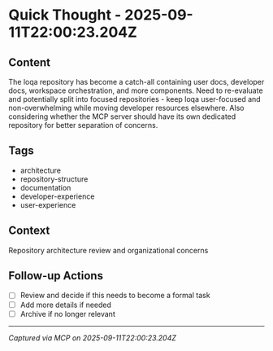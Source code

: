 # Quick Thought - 2025-09-11T22:00:23.204Z

## Content
The loqa repository has become a catch-all containing user docs, developer docs, workspace orchestration, and more components. Need to re-evaluate and potentially split into focused repositories - keep loqa user-focused and non-overwhelming while moving developer resources elsewhere. Also considering whether the MCP server should have its own dedicated repository for better separation of concerns.

## Tags
- architecture
- repository-structure
- documentation
- developer-experience
- user-experience

## Context
Repository architecture review and organizational concerns

## Follow-up Actions
- [ ] Review and decide if this needs to become a formal task
- [ ] Add more details if needed
- [ ] Archive if no longer relevant

---
*Captured via MCP on 2025-09-11T22:00:23.204Z*